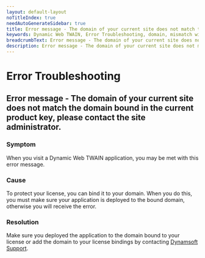 ```yaml
---
layout: default-layout
noTitleIndex: true
needAutoGenerateSidebar: true
title: Error message - The domain of your current site does not match the domain bound in the current product key, please contact the site administrator.
keywords: Dynamic Web TWAIN, Error Troubleshooting, domain, mismatch with product key
breadcrumbText: Error message - The domain of your current site does not match the domain bound in the current product key, please contact the site administrator.
description: Error message - The domain of your current site does not match the domain bound in the current product key, please contact the site administrator.
---
```


# Error Troubleshooting

## Error message - The domain of your current site does not match the domain bound in the current product key, please contact the site administrator.

### Symptom

When you visit a Dynamic Web TWAIN application, you may be met with this error message.

### Cause

To protect your license, you can bind it to your domain. When you do this, you must make sure your application is deployed to the bound domain, otherwise you will receive the error.

### Resolution

Make sure you deployed the application to the domain bound to your license or add the domain to your license bindings by contacting <a href="mailto:support@dynamsoft.com" target="_blank">Dynamsoft Support</a>.
